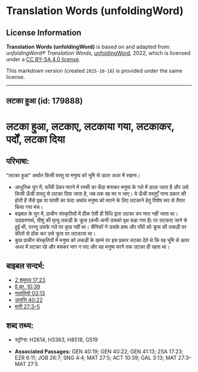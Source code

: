 # Translation Words (unfoldingWord)

## License Information

**Translation Words (unfoldingWord)** is based on and adapted from: _unfoldingWord® Translation Words_, [unfoldingWord](https://unfoldingword.org/utw), 2022, which is licensed under a [CC BY-SA 4.0 license](https://creativecommons.org/licenses/by-sa/4.0/legalcode.en).

This markdown version (created `2025-10-16`) is provided under the same license.



--------------------------------

## लटका हुआ (id: 179888)

लटका हुआ, लटकाए, लटकाया गया, लटकाकर, पर्दों, लटका दिया
======================================================

परिभाषा:
--------

“लटका हुआ” अर्थात किसी वस्तु या मनुष्य को भूमि से ऊपर अधर में रखना।

* आधुनिक युग में, फाँसी देकर मारने में रस्सी का फँदा बनाकर मनुष्य के गले में डाला जाता है और उसे किसी ऊँची वास्तु से लटका दिया जाता है, जब तक वह मर न जाए। ये ऊँची वस्तुएँ नाना प्रकार की होती हैं जैसे वृक्ष या फांसी का फंदा अर्थात मनुष्य को मारने के लिए लटकाने हेतु विशेष रूप से तैयार किया गया मंच।
* बाइबल के युग में, प्राचीन संस्कृतियों में ठीक ऐसी ही विधि द्वारा लटका कर मारा नहीं जाता था। उदाहरणार्थ, यीशु की मृत्यु लकड़ी के क्रूस (कभी\-कभी उसको वृक्ष कहा गया है) पर लटकाए जाने से हुई थी, परन्तु उसके गले पर कुछ नहीं था। सैनिकों ने उसके हाथ और पाँवों को क्रूस की लकड़ी पर कीलों से ठोंक कर उसे क्रूस पर लटकाया था।
* कुछ प्राचीन संस्कृतियों में मनुष्य को लकड़ी के खम्भे पर इस प्रकार लटका देते थे कि वह भूमि से ऊपर अधर में लटका रहे और बचकर भाग न पाए और वह मनुष्य मरने तक लटका ही रहता था।

बाइबल सन्दर्भ:
--------------

* [2 शमूएल 17:23](https://ref.ly/2Sam0:0)
* [प्रे.का. 10:39](https://ref.ly/Acts10:39)
* [गलातियों 03:13](https://ref.ly/Gal3:13)
* [उत्पत्ति 40:22](https://ref.ly/Gen40:22)
* [मत्ती 27:3–5](https://ref.ly/Matt27:3-Matt27:5)

शब्द तथ्य:
----------

* स्ट्रोंग्स: H2614, H3363, H8518, G519

* **Associated Passages:** GEN 40:19; GEN 40:22; GEN 41:13; 2SA 17:23; EZR 6:11; JOB 26:7; SNG 4:4; MAT 27:5; ACT 10:39; GAL 3:13; MAT 27:3–MAT 27:5

